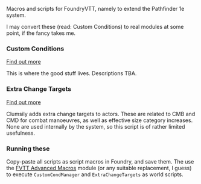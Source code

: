 Macros and scripts for FoundryVTT, namely to extend the Pathfinder 1e system.

I may convert these (read: Custom Conditions) to real modules at some point, if the fancy takes me.


### Custom Conditions 

[Find out more](Custom%20Conditions/README.md)

This is where the good stuff lives. Descriptions TBA.


### Extra Change Targets

[Find out more](Extra%20Change%20Targets/README.md)

Clumsily adds extra change targets to actors. These are related to CMB and CMD for combat manoeuvres, as well as effective size category increases. None are used internally by the system, so this script is of rather limited usefulness.


### Running these
Copy-paste all scripts as script macros in Foundry, and save them. The use the [FVTT Advanced Macros](https://github.com/mclemente/fvtt-advanced-macros) module (or any suitable replacement, I guess) to execute `CustomCondManager` and `ExtraChangeTargets` as world scripts.